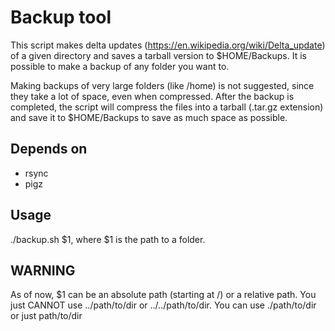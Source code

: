 # Backup tool

This script makes delta updates (https://en.wikipedia.org/wiki/Delta_update) of a given directory and saves a tarball version to $HOME/Backups. It is possible to make a backup of any folder you want to. 

Making backups of very large folders (like /home) is not suggested, since they take a lot of space, even when compressed. After the backup is completed, the script will compress the files into a tarball (.tar.gz extension) and save it to $HOME/Backups to save as much space as possible.


## Depends on

* rsync
* pigz
			

## Usage 

./backup.sh $1, where $1 is the path to a folder.


## WARNING 

As of now, $1 can be an absolute path (starting at /) or a relative path. You just CANNOT use ../path/to/dir or ../../path/to/dir.
You can use ./path/to/dir or just path/to/dir


